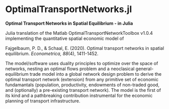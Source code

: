 # OptimalTransportNetworks.jl
**Optimal Transport Networks in Spatial Equilibrium - in Julia**

Julia translation of the Matlab OptimalTransportNetworkToolbox v1.0.4 implementing the quantitative spatial economic model of

Fajgelbaum, P. D., & Schaal, E. (2020). Optimal transport networks in spatial equilibrium. *Econometrica, 88*(4), 1411-1452.

The model/software uses duality principles to optimize over the space of networks, nesting an optimal flows problem and a neoclasical general-equilibrium trade model into a global network design problem to derive the optimal transport network (extension) from any primitive set of economic fundamantals (population, productivity, endowments of non-traded good, and (optionally) a pre-existing transport network). The model is the first of its kind and a pathbreaking contribution instrumental for the economic planning of transport infrastructure.

